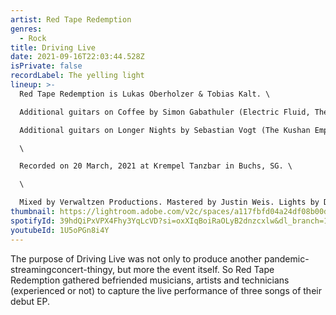 ```yaml
---
artist: Red Tape Redemption
genres:
  - Rock
title: Driving Live
date: 2021-09-16T22:03:44.528Z
isPrivate: false
recordLabel: The yelling light
lineup: >-
  Red Tape Redemption is Lukas Oberholzer & Tobias Kalt. \

  Additional guitars on Coffee by Simon Gabathuler (Electric Fluid, The Mailbox Project).\

  Additional guitars on Longer Nights by Sebastian Vogt (The Kushan Empire, Forlet Sires, Megaton Sword).\

  \

  Recorded on 20 March, 2021 at Krempel Tanzbar in Buchs, SG. \

  \

  Mixed by Verwaltzen Productions. Mastered by Justin Weis. Lights by Daniele Brumana. Technical assistants by Manuel Steiner. Camera operators: David Gabathuler & Jonathan Giger. Video editing by David Gabathuler.
thumbnail: https://lightroom.adobe.com/v2c/spaces/a117fbfd04a24df08b00dc7343422215/assets/ba2ce9cffc9d41cdeb14100250f970bc/revisions/1111d08f56a94d2ab34dd205fc703843/renditions/6077bb7eea9b14cec2df9c6de73f0f58
spotifyId: 39hdQiPxVPX4Fhy3YqLcVD?si=oxXIqBoiRaOLyB2dnzcxlw&dl_branch=1
youtubeId: 1U5oPGn8i4Y
---
```

The purpose of Driving Live was not only to produce another pandemic-streamingconcert-thingy, but more the event itself. So Red Tape Redemption gathered befriended musicians, artists and technicians (experienced or not) to capture the live performance of three songs of their debut EP.